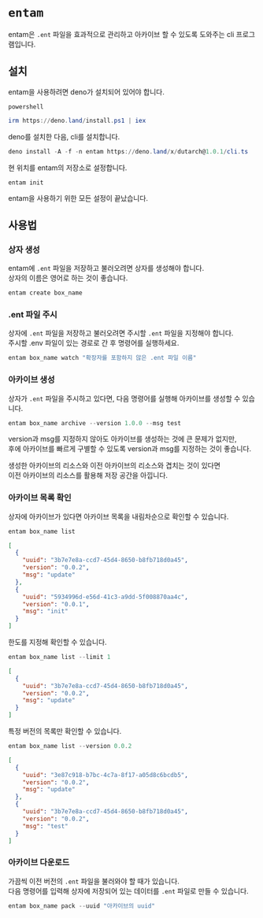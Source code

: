 # `entam`

entam은 `.ent` 파일을 효과적으로 관리하고 아카이브 할 수 있도록 도와주는 cli 프로그램입니다.

## 설치

entam을 사용하려면 deno가 설치되어 있어야 합니다.

`powershell`

```powershell
irm https://deno.land/install.ps1 | iex
```

deno를 설치한 다음, cli를 설치합니다.

```powershell
deno install -A -f -n entam https://deno.land/x/dutarch@1.0.1/cli.ts
```

현 위치를 entam의 저장소로 설정합니다.

```
entam init
```

entam을 사용하기 위한 모든 설정이 끝났습니다.

## 사용법

### 상자 생성

entam에 `.ent` 파일을 저장하고 불러오려면 상자를 생성해야 합니다.  
상자의 이름은 영어로 하는 것이 좋습니다.

```powershell
entam create box_name
```

### .ent 파일 주시

상자에 `.ent` 파일을 저장하고 불러오려면 주시할 `.ent` 파일을 지정해야 합니다.  
주시할 .env 파일이 있는 경로로 간 후 명령어를 실행하세요.

```powershell
entam box_name watch "확장자를 포함하지 않은 .ent 파일 이름"
```

### 아카이브 생성

상자가 `.ent` 파일을 주시하고 있다면, 다음 명령어를 실행해 아카이브를 생성할 수 있습니다.

```powershell
entam box_name archive --version 1.0.0 --msg test
```

version과 msg를 지정하지 않아도 아카이브를 생성하는 것에 큰 문제가 없지만,  
후에 아카이브를 빠르게 구별할 수 있도록 version과 msg를 지정하는 것이 좋습니다.

생성한 아카이브의 리소스와 이전 아카이브의 리소스와 겹치는 것이 있다면  
이전 아카이브의 리소스를 활용해 저장 공간을 아낍니다.

### 아카이브 목록 확인

상자에 아카이브가 있다면 아카이브 목록을 내림차순으로 확인할 수 있습니다.

```powershell
entam box_name list
```

```json
[
  {
    "uuid": "3b7e7e8a-ccd7-45d4-8650-b8fb718d0a45",
    "version": "0.0.2",
    "msg": "update"
  },
  {
    "uuid": "5934996d-e56d-41c3-a9dd-5f008870aa4c",
    "version": "0.0.1",
    "msg": "init"
  }
]
```

한도를 지정해 확인할 수 있습니다.

```powershell
entam box_name list --limit 1
```

```json
[
  {
    "uuid": "3b7e7e8a-ccd7-45d4-8650-b8fb718d0a45",
    "version": "0.0.2",
    "msg": "update"
  }
]
```

특정 버전의 목록만 확인할 수 있습니다.

```powershell
entam box_name list --version 0.0.2
```

```json
[
  {
    "uuid": "3e87c918-b7bc-4c7a-8f17-a05d8c6bcdb5",
    "version": "0.0.2",
    "msg": "update"
  },
  {
    "uuid": "3b7e7e8a-ccd7-45d4-8650-b8fb718d0a45",
    "version": "0.0.2",
    "msg": "test"
  }
]
```

### 아카이브 다운로드

가끔씩 이전 버전의 `.ent` 파일을 불러와야 할 때가 있습니다.  
다음 명령어를 입력해 상자에 저장되어 있는 데이터를 `.ent` 파일로 만들 수 있습니다.

```powershell
entam box_name pack --uuid "아카이브의 uuid"
```

